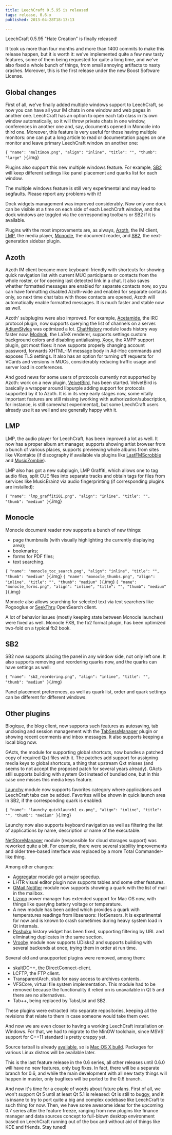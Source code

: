 ```yaml
---
title: LeechCraft 0.5.95 is released
tags: release, 0.6.x
published: 2013-04-28T18:13:13

---
```


LeechCraft 0.5.95 "Hate Creation" is finally released!

It took us more than four months and more than 1400 commits to make this
release happen, but it is worth it: we've implemented quite a few new
tasty features, some of them being requested for quite a long time, and
we've also fixed a whole bunch of things, from small annoying artifacts
to nasty crashes. Moreover, this is the first release under the new
Boost Software License.

Global changes
--------------

First of all, we've finally added multiple windows support to
LeechCraft, so now you can have all your IM chats in one window and web
pages in another one. LeechCraft has an option to open each tab class in
its own window automatically, so it will throw private chats in one
window, conferences in another one and, say, documents opened in Monocle
into third one. Moreover, this feature is very useful for those having
multiple monitors: one can put a long article to read or documentation
pages on one monitor and leave primary LeechCraft window on another one:

`{ "name": "multimon.png", "align": "inline", "title": "", "thumb": "large" }`{.img}

Plugins also support this new multiple windows feature. For example,
[SB2](/plugins-sb2) will keep different settings like panel placement
and quarks list for each window.

The multiple windows feature is still very experimental and may lead to
segfaults. Please report any problems with it!

Dock widgets management was improved considerably. Now only one dock can
be visible at a time on each side of each LeechCraft window, and the
dock windows are toggled via the corresponding toolbars or SB2 if it is
available.

Plugins with the most improvements are, as always,
[Azoth](/plugins-azoth), the IM client, [LMP](/plugins-lmp), the media
player, [Monocle](/plugins-monocle), the document reader, and
[SB2](/plugins-sb2), the next-generation sidebar plugin.

Azoth
-----

Azoth IM client became more keyboard-friendly with shortcuts for showing
quick navigation list with current MUC participants or contacts from the
whole roster, or for opening last detected link in a chat. It also saves
whether formatted messages are enabled for separate contacts now, so you
can have formatting disabled Azoth-wide and enabled for separate
contacts only, so next time chat tabs with those contacts are opened,
Azoth will automatically enable formatted messages. It is much faster
and stable now as well.

Azoth' subplugins were also improved. For example,
[Acetamide](/plugins-azoth-acetamide), the IRC protocol plugin, now
supports querying the list of channels on a server.
[AdiumStyles](/plugins-azoth-adiumstyles) was optimized a lot.
[ChatHistory](/plugins-azoth-chathistory) module loads history way
faster now. [Modnok](/plugins-azoth-modnok), the LaTeX renderer,
supports settings custom background colors and disabling antialiasing.
[Xoox](/plugins-azoth-xoox), the XMPP support plugin, got most fixes: it
now supports properly changing account password, forwards XHTML-IM
message body in Ad-Hoc commands and exposes TLS settings. It also has an
option for turning off requests for VCards and versions in MUCs,
considerably reducing traffic usage and server load in conferences.

And good news for some users of protocols currently not supported by
Azoth: work on a new plugin, [VelvetBird](/plugins-azoth-velvetbird),
has been started. VelvetBird is basically a wrapper around libpurple
adding support for protocols supported by it to Azoth. It is in its very
early stages now, some vitally important features are still missing
(working with authorization/subscription, for instance, is still
somewhat experimental), but some LeechCraft users already use it as well
and are generally happy with it.

LMP
---

LMP, the audio player for LeechCraft, has been improved a lot as well.
It now has a proper album art manager, supports showing artist browser
from a bunch of various places, supports previewing whole albums from
sites like VKontakte (if discography if available via plugins like
[LastFMScrobble](/plugins-lastfmscrobble) and
[MusicZombie](/plugins-musiczombie)).

LMP also has got a new subplugin, LMP Graffiti, which allows one to tag
audio files, split CUE files into separate tracks and obtain tags for
files from services like MusicBrainz via audio fingerprinting (if
corresponding plugins are installed):

`{ "name": "lmp_graffiti01.png", "align": "inline", "title": "", "thumb": "medium" }`{.img}

Monocle
-------

Monocle document reader now supports a bunch of new things:

- page thumbnails (with visually highlighting the currently displaying
  area);
- bookmarks;
- forms for PDF files;
- text searching.

`{ "name": "monocle_toc_search.png", "align": "inline", "title": "", "thumb": "medium" }`{.img}
`{ "name": "monocle_thumbs.png", "align": "inline", "title": "", "thumb": "medium" }`{.img}
`{ "name": "monocle_forms.png", "align": "inline", "title": "", "thumb": "medium" }`{.img}

Monocle also allows searching for selected text via text searchers like
Pogooglue or [SeekThru](/plugins-seekthru) OpenSearch client.

A lot of behavior issues (mostly keeping state between Monocle launches)
were fixed as well. Monocle FXB, the fb2 format plugin, has been
optimized two-fold on a typical fb2 book.

SB2
---

SB2 now supports placing the panel in any window side, not only left
one. It also supports removing and reordering quarks now, and the quarks
can have settings as well:

`{ "name": "sb2_reordering.png", "align": "inline", "title": "", "thumb": "medium" }`{.img}

Panel placement preferences, as well as quark list, order and quark
settings can be different for different windows.

Other plugins
-------------

Blogique, the blog client, now supports such features as autosaving, tab
unclosing and session management with the
[TabSessManager](/plugins-tabsessmanager) plugin or showing recent
comments and inbox messages. It also supports keeping a local blog now.

GActs, the module for supporting global shortcuts, now bundles a patched
copy of required Qxt files with it. The patches add support for
assigning media keys to global shortcuts, a thing that upstream Qxt
misses (and seems to not accept the proposed patch for several years
already). GActs still supports building with system Qxt instead of
bundled one, but in this case one misses this media keys feature.

[Launchy](/plugins-launchy) module now supports favorites category where
applications and LeechCraft tabs can be added. Favorites will be shown
in quick launch area in SB2, if the corresponding quark is enabled:

`{ "name": "launchy_quicklaunch1_ex.png", "align": "inline", "title": "", "thumb": "medium" }`{.img}

Launchy now also supports keyboard navigation as well as filtering the
list of applications by name, description or name of the executable.

[NetStoreManager](/plugins-netstoremanager) module (responsible for
cloud storages support) was reworked quite a bit. For example, there
were several stability improvements and older tree-based interface was
replaced by a more Total Commander-like thing.

Among other changes:

- [Aggregator](/plugins-aggregator) module got a major speedup.
- LHTR visual editor plugin now supports tables and some
  other features.
- [GMail Notifier](/plugins-gmailnotifier) module now supports showing
  a quark with the list of mail in the mailbox.
- [Liznoo](/plugins-liznoo) power manager has extended support for Mac
  OS now, with things like querying battery voltage or temperature.
- A new module has been added which provides a quark with temperatures
  readings from libsensors: HotSensors. It is experimental for now and
  is known to crash sometimes during heavy system load in
  Qt internals.
- [Poshuku](/plugins-poshuku) history widget has been fixed,
  supporting filtering by URL and eliminating duplicates in the
  same section.
- [Vrooby](/plugins-vrooby) module now supports UDisks2 and supports
  building with several backends at once, trying them in order at
  run time.

Several old and unsupported plugins were removed, among them:

- skaltDC++, the DirectConnect-client.
- LCFTP, the FTP client.
- TransparentArch, stub for easy access to archives contents.
- VFSCore, virtual file system implementation. This module had to be
  removed because the functionality it relied on is unavailable in Qt
  5 and there are no alternatives.
- Tab++, being replaced by TabsList and SB2.

These plugins were extracted into separate repositories, keeping all the
revisions that relate to them in case someone would take them over.

And now we are even closer to having a working LeechCraft installation
on Windows. For that, we had to migrate to the MinGW toolchain, since
MSVS' support for C++11 standard is pretty crappy yet.

Source tarball is already
[available](http://sourceforge.net/projects/leechcraft/files/LeechCraft/0.5.95/leechcraft-0.5.95.tar.xz/download),
so is [Mac OS X
build](http://sourceforge.net/projects/leechcraft/files/LeechCraft/0.5.95/leechcraft-0.5.95.dmg/download).
Packages for various Linux distros will be available later.

This is the last feature release in the 0.6 series, all other releases
until 0.6.0 will have no new features, only bug fixes. In fact, there
will be a separate branch for 0.6, and while the main development with
all new tasty things will happen in master, only bugfixes will be ported
to the 0.6 branch.

And now it's time for a couple of words about future plans. First of
all, we won't support Qt 5 until at least Qt 5.1 is released: Qt is
still to buggy, and it is insane to try to port quite a big and complex
codebase like LeechCraft to such thing for now. Then, we have some
awesome ideas for the upcoming 0.7 series after the feature freeze,
ranging from new plugins like finance manager and data sources concept
to full-blown desktop environment based on LeechCraft running out of the
box and without aid of things like KDE and friends. Stay tuned!
